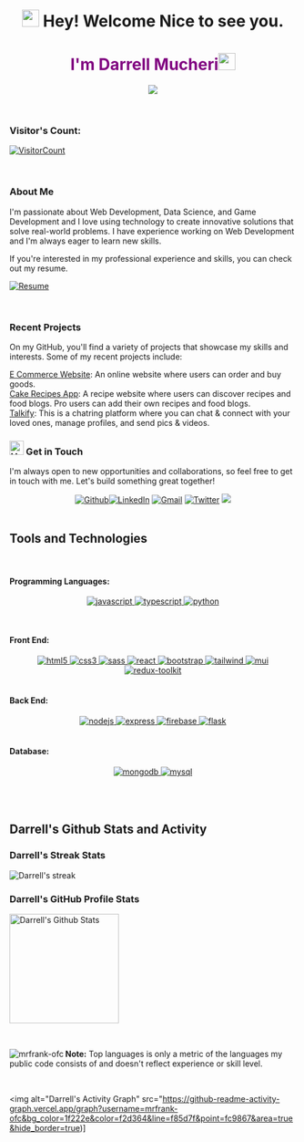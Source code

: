 <h1 align="center">
  <img
    src="https://emojis.slackmojis.com/emojis/images/1643514732/7373/hand_wave.gif?1643514732"
    width="30"
  /> Hey! Welcome Nice to see you.
</h1>
<h1 align="center" style="color:purple;">I'm Darrell Mucheri<img
    src="https://emojis.slackmojis.com/emojis/images/1531849430/4246/blob-sunglasses.gif?1531849430"
    width="30"
  /></h1>

<p align="center">
    <img src="https://readme-typing-svg.demolab.com/?lines=FrontEnd %20web%20%20developer;Always%20learning%20new%20things&font=Fira%20Code&center=true&width=440&height=45&color=6495ED&vCenter=true&pause=1000&size=22" />
</p>

<br/>

### Visitor's Count:

<a align="center" href="https://profile-counter.glitch.me/{mrfrank-ofc}/count.svg">
  
  ![VisitorCount](https://profile-counter.glitch.me/{mrfrank-ofc}/count.svg)  
</a>

<br/>

### About Me

I'm passionate about Web Development, Data Science, and Game Development and I love using technology to create innovative solutions that solve real-world problems. I have experience working on Web Development and I'm always eager to learn new skills.

If you're interested in my professional experience and skills, you can check out my resume.

[![Resume](https://img.shields.io/badge/Darrell%20Mucheri-RESUME-blue?style=for-the-badge&labelColor=1DA1F2&color=5865f2&logoColor=white)](https://mrfrankinc.vercel.app)

<br/>

### Recent Projects

On my GitHub, you'll find a variety of projects that showcase my skills and interests. Some of my recent projects include:

[E Commerce Website](https://mrfrankinc.vercel.app/projects.html): An online website where users can order and buy goods.<br/>
[Cake Recipes App](https://mrfrankinc.vercel.app/projects.html): A recipe website where users can discover recipes and food blogs. Pro users can add their own recipes and food blogs.<br/>
[Talkify](https://github.com/Avinash905/HealthBooker): This is a chatring platform where you can chat & connect with  your loved ones, manage profiles, and send pics & videos.<br/>

### <img src="https://raw.githubusercontent.com/Tarikul-Islam-Anik/Animated-Fluent-Emojis/master/Emojis/Hand%20gestures/Handshake.png" alt="Handshake" width="25" height="25" /> Get in Touch

I'm always open to new opportunities and collaborations, so feel free to get in touch with me. Let's build something great together!

<div align='center'><a href="https://github.com/mrfrank-ofc" target="_blank"><img alt="Github" src="https://img.shields.io/badge/GitHub-%2312100E.svg?&style=for-the-badge&logo=Github&logoColor=white" /></a><a href="https://www.linkedin.com/in/darrell-mucheri-aa5969301" target="_blank"><img alt="LinkedIn" src="https://img.shields.io/badge/linkedin-%230077B5.svg?&style=for-the-badge&logo=linkedin&logoColor=white" /></a> <a href="mailto:darrelmucheri@gmail.com@gmail.com" target="_blank"><img alt="Gmail" src="https://img.shields.io/badge/Gmail-D14836?style=for-the-badge&logo=gmail&logoColor=white" /></a> <a href="https://twitter.com/mrfr4nkofc" target="_blank"><img alt="Twitter" src="https://img.shields.io/badge/twitter-%231DA1F2.svg?&style=for-the-badge&logo=twitter&logoColor=white" /></a>
<a href="https://discord.com/users/744252684726435941/"><img src="https://img.shields.io/badge/Discorgd-%235865F2.svg?style=for-the-badge&logo=discord&logoColor=white"></a>

</div>
<br/>

<h2> Tools and Technologies</h2>

<br/>

<h4>Programming Languages:</h4>

<div align="center">

<a href="https://developer.mozilla.org/en-US/docs/Web/JavaScript" target="_blank" rel="noreferrer"> <img src="https://img.shields.io/badge/JavaScript-F7DF1E?style=for-the-badge&logo=javascript&logoColor=black" alt="javascript"/> </a>
<a href="https://www.typescriptlang.org/" target="_blank" rel="noreferrer"> <img src="https://img.shields.io/badge/TypeScript-007ACC?style=for-the-badge&logo=typescript&logoColor=white" alt="typescript"/> </a>
<a href="https://www.python.org" target="_blank">
<img
    src="https://img.shields.io/badge/Python-14354C?style=for-the-badge&logo=python&logoColor=white"
    alt="python"
 />
</a>
</div>

<br/>

<h4>Front End:</h4>
<div align="center">
<a href="https://www.w3.org/html/" target="_blank" rel="noreferrer"> <img src="https://img.shields.io/badge/HTML5-E34F26?style=for-the-badge&logo=html5&logoColor=white" alt="html5"/> </a>
<a href="https://www.w3schools.com/css/" target="_blank" rel="noreferrer"> <img src="https://img.shields.io/badge/CSS3-1572B6?style=for-the-badge&logo=css3&logoColor=white" alt="css3" /> </a>
<a href="https://sass-lang.com/" target="_blank" rel="noreferrer"> <img src="https://img.shields.io/badge/Sass-CC6699?style=for-the-badge&logo=sass&logoColor=white" alt="sass" /> </a>
<a href="https://reactjs.org/" target="_blank" rel="noreferrer"> <img src="https://img.shields.io/badge/React-20232A?style=for-the-badge&logo=react&logoColor=white&color=148dff" alt="react" /> </a>
<a href="https://getbootstrap.com" target="_blank" rel="noreferrer"> <img src="https://img.shields.io/badge/Bootstrap-563D7C?style=for-the-badge&logo=bootstrap&logoColor=white" alt="bootstrap" /> </a>
<a href="https://tailwindcss.com/" target="_blank" rel="noreferrer"> <img src="https://img.shields.io/badge/Tailwind_CSS-38B2AC?style=for-the-badge&logo=tailwind-css&logoColor=white" alt="tailwind" /> </a>
<a href="https://mui.com/" target="_blank" rel="noreferrer"> <img src="https://img.shields.io/badge/Material--UI-0081CB?style=for-the-badge&logo=material-ui&logoColor=white" alt="mui" /> </a>
<a href="https://redux-toolkit.js.org/" target="_blank" rel="noreferrer"> <img src="https://img.shields.io/badge/Redux-593D88?style=for-the-badge&logo=redux&logoColor=white" alt="redux-toolkit" /> </a>


</div>

<br/>

<h4>Back End:</h4>
<div align="center">
<a href="https://nodejs.org" target="_blank" rel="noreferrer"> <img src="https://img.shields.io/badge/Node.js-8A2BE2?style=for-the-badge&logo=Node.js&color=b3ffb0" alt="nodejs" /> </a>
<a href="https://expressjs.com" target="_blank" rel="noreferrer"> <img src="https://img.shields.io/badge/Express.js-404D59?style=for-the-badge&color=008712" alt="express"/> </a>
<a href="https://firebase.google.com/" target="_blank">
  <img
    src="https://img.shields.io/badge/firebase-%23039BE5.svg?style=for-the-badge&logo=firebase"
    alt="firebase"
  />
</a>
<a href="https://flask.palletsprojects.com/" target="_blank" rel="noreferrer"> <img src="https://img.shields.io/badge/Flask-000000?style=for-the-badge&logo=flask&logoColor=black&color=fcf403" alt="flask" /> </a>

</div>

<br/>

<h4>Database:</h4>
<div align="center">
<a href="https://www.mongodb.com/" target="_blank" rel="noreferrer"> <img src="https://img.shields.io/badge/MongoDB-4EA94B?style=for-the-badge&logo=mongodb&logoColor=white" alt="mongodb" /> </a>
<a href="https://www.mysql.com/" target="_blank" rel="noreferrer"> <img src="https://img.shields.io/badge/MySQL-00000F?style=for-the-badge&logo=mysql&logoColor=orange&color=257bc2" alt="mysql" /> </a>

</div>

<br/>

<br/>
<br />

<h2>Darrell's Github Stats and Activity</h2>

<h3>Darrell's Streak Stats</h3>

<p>
    <img title="ЁЯФе Get streak stats for your profile at git.io/streak-stats" alt="Darrell's streak" src="https://streak-stats.demolab.com/?user=mrfrank-ofc&theme=monokai-metallian&hide_border=true"/>
</p>

<h3>Darrell's GitHub Profile Stats</h3>

<img alt="Darrell's Github Stats" src="https://denvercoder1-github-readme-stats.vercel.app/api/?username=mrfrank-ofc&show_icons=true&include_all_commits=true&count_private=true&theme=react&hide_border=true&bg_color=1F222E&title_color=F85D7F&icon_color=F8D866" height="192px"/>

</br><p><img align="left" src="https://github-readme-stats.vercel.app/api/top-langs?username=mrfrank-ofc&show_icons=true&locale=en&layout=compact" alt="mrfrank-ofc" /></p>

<b>Note:</b> Top languages is only a metric of the languages my public code consists of and doesn't reflect experience or skill level.

<br/>

<img alt="Darrell's Activity Graph" src="https://github-readme-activity-graph.vercel.app/graph?username=mrfrank-ofc&bg_color=1f222e&color=f2d364&line=f85d7f&point=fc9867&area=true&hide_border=true)]

